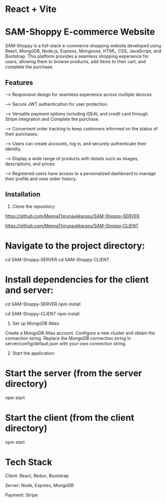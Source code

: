 # React + Vite


# SAM-Shoppy E-commerce Website 

SAM-Shoppy is a full-stack e-commerce shopping website developed using React, MongoDB, Node.js, Express, Mongoose, HTML, CSS, JavaScript, and Bootstrap. This platform provides a seamless shopping experience for users, allowing them to browse products, add items to their cart, and complete the purchase.

## Features

--> Responsive design for seamless experience across multiple devices.

--> Secure JWT authentication for user protection.

--> Versatile payment options including iDEAL and credit card through Stripe integration and Complete the purchase.

--> Convenient order tracking to keep customers informed on the status of their purchases.

--> Users can create accounts, log in, and securely authenticate their identity.

--> Display a wide range of products with details such as images, descriptions, and prices.

--> Registered users have access to a personalized dashboard to manage their profile and view order history.

## Installation

1. Clone the repository:

https://github.com/MeenaThirunaukkarasu/SAM-Shoppy-SERVER

https://github.com/MeenaThirunaukkarasu/SAM-Shoppy-CLIENT

# Navigate to the project directory:

cd SAM-Shoppy-SERVER
cd SAM-Shoppy-CLIENT

# Install dependencies for the client and server:

cd SAM-Shoppy-SERVER
npm install

cd SAM-Shoppy-CLIENT
npm install

1. Set up MongoDB Atlas:

Create a MongoDB Atlas account.
Configure a new cluster and obtain the connection string.
Replace the MongoDB connection string in server/config/default.json with your own connection string.

2. Start the application:

# Start the server (from the server directory)
npm start

# Start the client (from the client directory)
npm start

# Tech Stack
Client: React, Redux, Bootstrap

Server: Node, Express, MongoDB

Payment: Stripe



